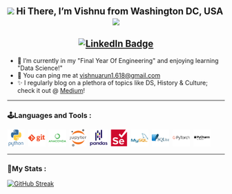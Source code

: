 <h2>
 
  <img src="https://media.giphy.com/media/hvRJCLFzcasrR4ia7z/giphy.gif" width="30px"/>
 Hi There, I’m Vishnu from Washington DC, USA 

  <div id="header" align="center">
  <img src="https://media.giphy.com/media/gjrYDwbjnK8x36xZIO/giphy.gif" width="100"/>
</div>
  
  <div id="header" align="center">
  <img src="https://komarev.com/ghpvc/?username=vishnuarun02&style=round-square&color=green" alt=""/>
</div>
  
  <div id="badges" align="center">
  <a href="https://www.linkedin.com/in/vishnu-arun22/">
    <img src="https://img.shields.io/badge/LinkedIn-blue?style=for-the-badge&logo=linkedin&logoColor=white" alt="LinkedIn Badge"/>
  </a>
</div>
  
 </h2>


- 🔆 I’m currently in my "Final Year Of Engineering" and enjoying learning "Data Science!"
- 🧭 You can ping me at vishnuarun1.618@gmail.com 
- ✨ I regularly blog on a plethora of topics like DS, History & Culture; check it out @ [Medium](https://medium.com/@vishnuarun)! 


---

### :joystick:Languages and Tools : 

<div>
  <img src="https://github.com/devicons/devicon/blob/master/icons/python/python-original-wordmark.svg" title="Python"  alt="Python" width="40" height="40"/>&nbsp;
  <img src="https://github.com/devicons/devicon/blob/master/icons/git/git-plain-wordmark.svg" title="Git" alt="Git" width="40" height="40"/>&nbsp;
  <img src="https://github.com/devicons/devicon/blob/master/icons/anaconda/anaconda-original-wordmark.svg" title="Anaconda"  alt="Anaconda" width="40" height="40"/>&nbsp;
   <img src="https://github.com/devicons/devicon/blob/master/icons/jupyter/jupyter-original-wordmark.svg" title="Jupyter" alt="Jupyter" width="40" height="40"/>&nbsp;
  <img src="https://github.com/devicons/devicon/blob/master/icons/pandas/pandas-original-wordmark.svg" title="Pandas" alt="Pandas" width="40" height="40"/>&nbsp;
  <img src="https://github.com/devicons/devicon/blob/master/icons/selenium/selenium-original.svg" title="Selenium" alt="Selenium" width="40" height="40"/>&nbsp;
  <img src="https://github.com/devicons/devicon/blob/master/icons/mysql/mysql-original-wordmark.svg" title="MySql" alt="MySql " width="40" height="40"/>&nbsp;
  <img src="https://github.com/devicons/devicon/blob/master/icons/sqlite/sqlite-original-wordmark.svg" title="SQLite" alt="SQLite" width="40" height="40"/>&nbsp;
  <img src="https://github.com/devicons/devicon/blob/master/icons/pytorch/pytorch-original-wordmark.svg" title="PyTorch" alt="PyTorch" width="40" height="40"/>&nbsp;
  <img src="https://github.com/devicons/devicon/blob/master/icons/pycharm/pycharm-original-wordmark.svg" title=" PyCharm" alt=" PyCharm" width="40" height="40"/>
 </div>
 
 ---

### 🧮My Stats :
[![GitHub Streak](https://github-readme-streak-stats.herokuapp.com?user=vishnuarun02&theme=tokyonight)](https://git.io/streak-stats)
















<!---
vishnuarun02/vishnuarun02 is a ✨ special ✨ repository because its `README.md` (this file) appears on your GitHub profile.
You can click the Preview link to take a look at your changes.
--->
